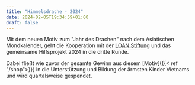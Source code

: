 ```yaml
---
title: "Himmelsdrache - 2024"
date: 2024-02-05T19:34:59+01:00
draft: false
---
```


Mit dem neuen Motiv zum "Jahr des Drachen" nach dem Asiatischen Mondkalender, geht die Kooperation mit der [LOAN Stiftung](https://loan-stiftung.de) und das gemeinsame Hilfsprojekt 2024 in die dritte Runde.

Dabei fließt wie zuvor der gesamte Gewinn aus diesem [Motiv]({{< ref "/shop">}}) in die Unterstützung und Bildung der ärmsten Kinder Vietnams und wird quartalsweise gespendet.
